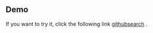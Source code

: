 ## Demo

If you want to try it, click the following link [githubsearch](https://machinesearcher.netlify.app/) .
